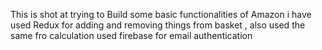 This is shot at trying to Build some basic functionalities of Amazon
i have used Redux for adding and removing things from basket , also used the same fro calculation
used firebase for email authentication
